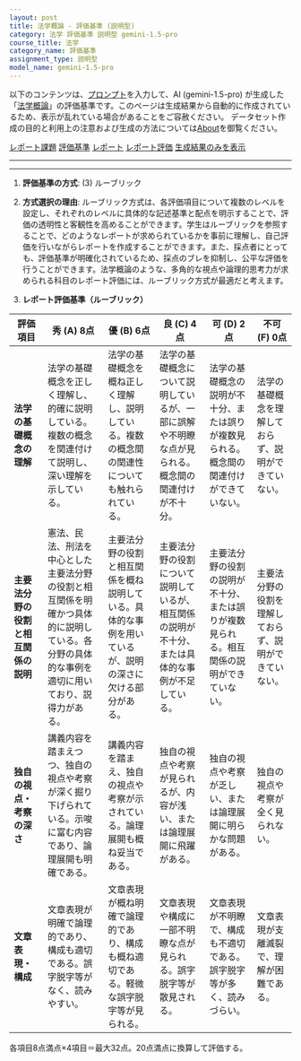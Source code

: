 ```yaml
---
layout: post
title: 法学概論 - 評価基準 (説明型)
category: 法学 評価基準 説明型 gemini-1.5-pro
course_title: 法学
category_name: 評価基準
assignment_type: 説明型
model_name: gemini-1.5-pro
---
```


以下のコンテンツは、[プロンプト](https://github.com/takedatoshiyuki/synthetic_assignments/tree/main/generated/法学/gemini-1.5-pro/prompt_評価基準-説明型.md)を入力して、AI (gemini-1.5-pro) が生成した「[法学概論](/contents/法学/)」の評価基準です。このページは生成結果から自動的に作成されているため、表示が乱れている場合があることをご容赦ください。
データセット作成の目的と利用上の注意および生成の方法については[About](/About)を御覧ください。

[レポート課題](../レポート課題-説明型)
[評価基準](../評価基準-説明型)
[レポート](../レポート-説明型)
[レポート評価](../レポート評価-説明型)
[生成結果のみを表示](https://github.com/takedatoshiyuki/synthetic_assignments/tree/main/generated/法学/gemini-1.5-pro/評価基準-説明型.md)
  

***
***
  
1. **評価基準の方式**: (3) ルーブリック

2. **方式選択の理由**: ルーブリック方式は、各評価項目について複数のレベルを設定し、それぞれのレベルに具体的な記述基準と配点を明示することで、評価の透明性と客観性を高めることができます。学生はルーブリックを参照することで、どのようなレポートが求められているかを事前に理解し、自己評価を行いながらレポートを作成することができます。また、採点者にとっても、評価基準が明確化されているため、採点のブレを抑制し、公平な評価を行うことができます。法学概論のような、多角的な視点や論理的思考力が求められる科目のレポート評価には、ルーブリック方式が最適だと考えます。

3. **レポート評価基準（ルーブリック）**

| 評価項目 | 秀 (A) 8点 | 優 (B) 6点 | 良 (C) 4点 | 可 (D) 2点 | 不可 (F) 0点 |
|---|---|---|---|---|---|
| **法学の基礎概念の理解** | 法学の基礎概念を正しく理解し、的確に説明している。複数の概念を関連付けて説明し、深い理解を示している。 | 法学の基礎概念を概ね正しく理解し、説明している。複数の概念間の関連性についても触れられている。 | 法学の基礎概念について説明しているが、一部に誤解や不明瞭な点が見られる。概念間の関連付けが不十分。 | 法学の基礎概念の説明が不十分、または誤りが複数見られる。概念間の関連付けができていない。 | 法学の基礎概念を理解しておらず、説明ができていない。 |
| **主要法分野の役割と相互関係の説明** | 憲法、民法、刑法を中心とした主要法分野の役割と相互関係を明確かつ具体的に説明している。各分野の具体的な事例を適切に用いており、説得力がある。 | 主要法分野の役割と相互関係を概ね説明している。具体的な事例を用いているが、説明の深さに欠ける部分がある。 | 主要法分野の役割について説明しているが、相互関係の説明が不十分、または具体的な事例が不足している。 | 主要法分野の役割の説明が不十分、または誤りが複数見られる。相互関係の説明ができていない。 | 主要法分野の役割を理解しておらず、説明ができていない。 |
| **独自の視点・考察の深さ** | 講義内容を踏まえつつ、独自の視点や考察が深く掘り下げられている。示唆に富む内容であり、論理展開も明確である。 | 講義内容を踏まえ、独自の視点や考察が示されている。論理展開も概ね妥当である。 | 独自の視点や考察が見られるが、内容が浅い、または論理展開に飛躍がある。 | 独自の視点や考察が乏しい、または論理展開に明らかな問題がある。 | 独自の視点や考察が全く見られない。 |
| **文章表現・構成** | 文章表現が明確で論理的であり、構成も適切である。誤字脱字等がなく、読みやすい。 | 文章表現が概ね明確で論理的であり、構成も概ね適切である。軽微な誤字脱字等が見られる。 | 文章表現や構成に一部不明瞭な点が見られる。誤字脱字等が散見される。 | 文章表現が不明瞭で、構成も不適切である。誤字脱字等が多く、読みづらい。 | 文章表現が支離滅裂で、理解が困難である。 |


各項目8点満点×4項目＝最大32点。20点満点に換算して評価する。
